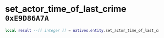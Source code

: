 # set_actor_time_of_last_crime `0xE9D86A7A`

```lua
local result --[[ integer ]] = natives.entity.set_actor_time_of_last_crime(_unk0 --[[ integer ]], _unk1 --[[ integer ]])
```